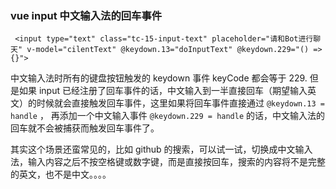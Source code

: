 ### vue input 中文输入法的回车事件

```
 <input type="text" class="tc-15-input-text" placeholder="请和Bot进行聊天" v-model="cilentText" @keydown.13="doInputText" @keydown.229="() => {}">
```

中文输入法时所有的键盘按钮触发的 keydown 事件 keyCode 都会等于 229. 但是如果 input 已经注册了回车事件的话，中文输入到一半直接回车（期望输入英文）的时候就会直接触发回车事件，这里如果将回车事件直接通过 `@keydown.13 = handle` ， 再添加一个中文输入事件 `@keydown.229 = handle` 的话，中文输入法的回车就不会被捕获而触发回车事件了。

其实这个场景还蛮常见的，比如 github 的搜索，可以试一试，切换成中文输入法，输入内容之后不按空格键或数字键，而是直接按回车，搜索的内容将不是完整的英文，也不是中文。。。。
